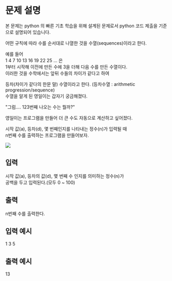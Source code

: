 # 문제 설명

본 문제는 python 의 빠른 기초 학습을 위해 설계된 문제로서 python 코드 제출을 기준으로 설명되어 있습니다.

어떤 규칙에 따라 수를 순서대로 나열한 것을 수열(sequences)이라고 한다.

예를 들어  
1 4 7 10 13 16 19 22 25 ... 은  
1부터 시작해 이전에 만든 수에 3을 더해 다음 수를 만든 수열이다.  
이러한 것을 수학에서는 앞뒤 수들의 차이가 같다고 하여

등차(차이가 같다의 한문 말) 수열이라고 한다. (등차수열 : arithmetic progression/sequence)  
수열을 알게 된 영일이는 갑자기 궁금해졌다.

"그럼.... 123번째 나오는 수는 뭘까?"

영일이는 프로그램을 만들어 더 큰 수도 자동으로 계산하고 싶어졌다.

시작 값(a), 등차(d), 몇 번째인지를 나타내는 정수(n)가 입력될 때  
n번째 수를 출력하는 프로그램을 만들어보자.

<img src="https://codeup.kr/upload/pimg6253_1.png">

## 입력

시작 값(a), 등차의 값(d), 몇 번째 수 인지를 의미하는 정수(n)가  
공백을 두고 입력된다.(모두 0 ~ 100)

## 출력

n번째 수를 출력한다.

## 입력 예시

1 3 5

## 출력 예시

13
